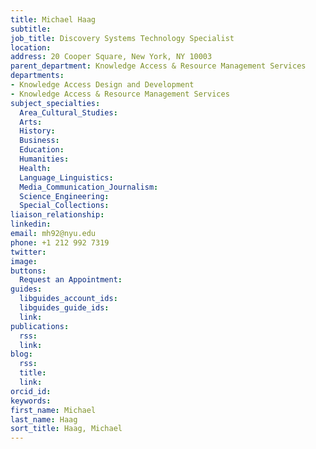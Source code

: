 ```yaml
---
title: Michael Haag
subtitle: 
job_title: Discovery Systems Technology Specialist
location: 
address: 20 Cooper Square, New York, NY 10003
parent_department: Knowledge Access & Resource Management Services
departments:
- Knowledge Access Design and Development
- Knowledge Access & Resource Management Services
subject_specialties:
  Area_Cultural_Studies:
  Arts:
  History:
  Business:
  Education:
  Humanities:
  Health:
  Language_Linguistics:
  Media_Communication_Journalism:
  Science_Engineering:
  Special_Collections:
liaison_relationship:
linkedin: 
email: mh92@nyu.edu
phone: +1 212 992 7319
twitter: 
image: 
buttons:
  Request an Appointment: 
guides:
  libguides_account_ids: 
  libguides_guide_ids: 
  link: 
publications:
  rss: 
  link: 
blog:
  rss: 
  title: 
  link: 
orcid_id: 
keywords:
first_name: Michael
last_name: Haag
sort_title: Haag, Michael
---
```



